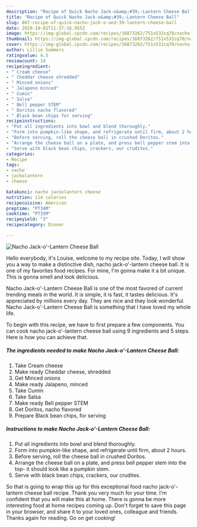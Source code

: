 ```yaml
---
description: "Recipe of Quick Nacho Jack-o&amp;#39;-Lantern Cheese Ball"
title: "Recipe of Quick Nacho Jack-o&amp;#39;-Lantern Cheese Ball"
slug: 807-recipe-of-quick-nacho-jack-o-and-39-lantern-cheese-ball
date: 2020-10-01T11:37:16.955Z
image: https://img-global.cpcdn.com/recipes/16873262/751x532cq70/nacho-jack-o-lantern-cheese-ball-recipe-main-photo.jpg
thumbnail: https://img-global.cpcdn.com/recipes/16873262/751x532cq70/nacho-jack-o-lantern-cheese-ball-recipe-main-photo.jpg
cover: https://img-global.cpcdn.com/recipes/16873262/751x532cq70/nacho-jack-o-lantern-cheese-ball-recipe-main-photo.jpg
author: Lillie Summers
ratingvalue: 4.5
reviewcount: 14
recipeingredient:
- " Cream cheese"
- " Cheddar cheese shredded"
- " Minced onions"
- " Jalapeno minced"
- " Cumin"
- " Salsa"
- " Bell pepper STEM"
- " Doritos nacho flavored"
- " Black bean chips for serving"
recipeinstructions:
- "Put all ingredients into bowl and blend thoroughly."
- "Form into pumpkin-like shape, and refrigerate until firm, about 2 hours."
- "Before serving, roll the cheese ball in crushed Doritos."
- "Arrange the cheese ball on a plate, and press bell pepper stem into the top- it should look like a pumpkin stem."
- "Serve with black bean chips, crackers, our crudites."
categories:
- Recipe
tags:
- nacho
- jackolantern
- cheese

katakunci: nacho jackolantern cheese 
nutrition: 114 calories
recipecuisine: American
preptime: "PT34M"
cooktime: "PT35M"
recipeyield: "3"
recipecategory: Dinner

---
```



![Nacho Jack-o&#39;-Lantern Cheese Ball](https://img-global.cpcdn.com/recipes/16873262/751x532cq70/nacho-jack-o-lantern-cheese-ball-recipe-main-photo.jpg)

Hello everybody, it's Louise, welcome to my recipe site. Today, I will show you a way to make a distinctive dish, nacho jack-o&#39;-lantern cheese ball. It is one of my favorites food recipes. For mine, I'm gonna make it a bit unique. This is gonna smell and look delicious.

Nacho Jack-o&#39;-Lantern Cheese Ball is one of the most favored of current trending meals in the world. It is simple, it is fast, it tastes delicious. It's appreciated by millions every day. They are nice and they look wonderful. Nacho Jack-o&#39;-Lantern Cheese Ball is something that I have loved my whole life.




To begin with this recipe, we have to first prepare a few components. You can cook nacho jack-o&#39;-lantern cheese ball using 9 ingredients and 5 steps. Here is how you can achieve that.

<!--inarticleads1-->

##### The ingredients needed to make Nacho Jack-o&#39;-Lantern Cheese Ball:

1. Take  Cream cheese
1. Make ready  Cheddar cheese, shredded
1. Get  Minced onions
1. Make ready  Jalapeno, minced
1. Take  Cumin
1. Take  Salsa
1. Make ready  Bell pepper STEM
1. Get  Doritos, nacho flavored
1. Prepare  Black bean chips, for serving




<!--inarticleads2-->

##### Instructions to make Nacho Jack-o&#39;-Lantern Cheese Ball:

1. Put all ingredients into bowl and blend thoroughly.
1. Form into pumpkin-like shape, and refrigerate until firm, about 2 hours.
1. Before serving, roll the cheese ball in crushed Doritos.
1. Arrange the cheese ball on a plate, and press bell pepper stem into the top- it should look like a pumpkin stem.
1. Serve with black bean chips, crackers, our crudites.




So that is going to wrap this up for this exceptional food nacho jack-o&#39;-lantern cheese ball recipe. Thank you very much for your time. I'm confident that you will make this at home. There is gonna be more interesting food at home recipes coming up. Don't forget to save this page in your browser, and share it to your loved ones, colleague and friends. Thanks again for reading. Go on get cooking!
